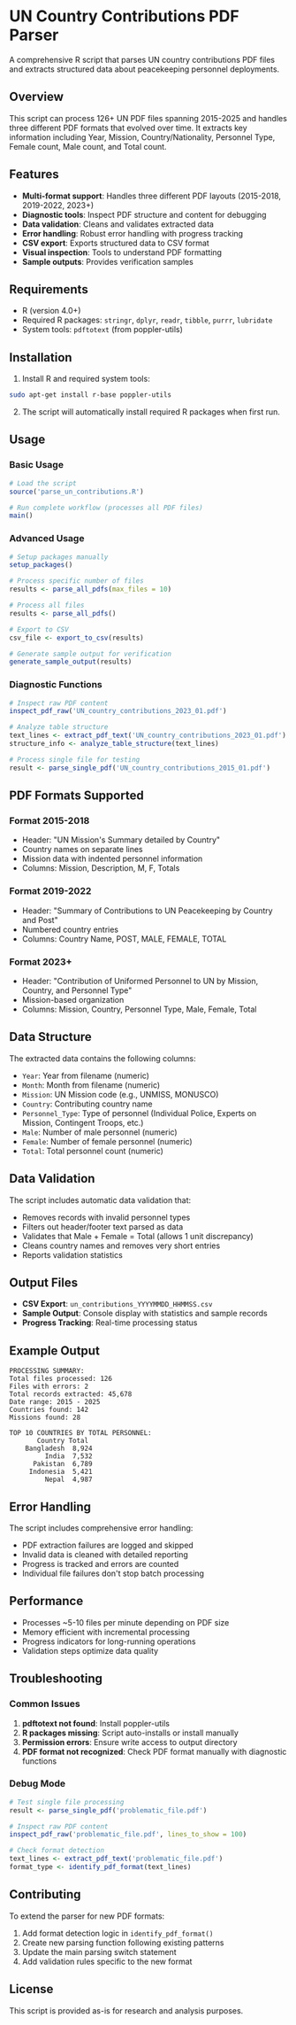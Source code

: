 # UN Country Contributions PDF Parser

A comprehensive R script that parses UN country contributions PDF files and extracts structured data about peacekeeping personnel deployments.

## Overview

This script can process 126+ UN PDF files spanning 2015-2025 and handles three different PDF formats that evolved over time. It extracts key information including Year, Mission, Country/Nationality, Personnel Type, Female count, Male count, and Total count.

## Features

- **Multi-format support**: Handles three different PDF layouts (2015-2018, 2019-2022, 2023+)
- **Diagnostic tools**: Inspect PDF structure and content for debugging
- **Data validation**: Cleans and validates extracted data
- **Error handling**: Robust error handling with progress tracking
- **CSV export**: Exports structured data to CSV format
- **Visual inspection**: Tools to understand PDF formatting
- **Sample outputs**: Provides verification samples

## Requirements

- R (version 4.0+)
- Required R packages: `stringr`, `dplyr`, `readr`, `tibble`, `purrr`, `lubridate`
- System tools: `pdftotext` (from poppler-utils)

## Installation

1. Install R and required system tools:
```bash
sudo apt-get install r-base poppler-utils
```

2. The script will automatically install required R packages when first run.

## Usage

### Basic Usage

```r
# Load the script
source('parse_un_contributions.R')

# Run complete workflow (processes all PDF files)
main()
```

### Advanced Usage

```r
# Setup packages manually
setup_packages()

# Process specific number of files
results <- parse_all_pdfs(max_files = 10)

# Process all files
results <- parse_all_pdfs()

# Export to CSV
csv_file <- export_to_csv(results)

# Generate sample output for verification
generate_sample_output(results)
```

### Diagnostic Functions

```r
# Inspect raw PDF content
inspect_pdf_raw('UN_country_contributions_2023_01.pdf')

# Analyze table structure
text_lines <- extract_pdf_text('UN_country_contributions_2023_01.pdf')
structure_info <- analyze_table_structure(text_lines)

# Process single file for testing
result <- parse_single_pdf('UN_country_contributions_2015_01.pdf')
```

## PDF Formats Supported

### Format 2015-2018
- Header: "UN Mission's Summary detailed by Country"
- Country names on separate lines
- Mission data with indented personnel information
- Columns: Mission, Description, M, F, Totals

### Format 2019-2022
- Header: "Summary of Contributions to UN Peacekeeping by Country and Post"
- Numbered country entries
- Columns: Country Name, POST, MALE, FEMALE, TOTAL

### Format 2023+
- Header: "Contribution of Uniformed Personnel to UN by Mission, Country, and Personnel Type"
- Mission-based organization
- Columns: Mission, Country, Personnel Type, Male, Female, Total

## Data Structure

The extracted data contains the following columns:
- `Year`: Year from filename (numeric)
- `Month`: Month from filename (numeric)
- `Mission`: UN Mission code (e.g., UNMISS, MONUSCO)
- `Country`: Contributing country name
- `Personnel_Type`: Type of personnel (Individual Police, Experts on Mission, Contingent Troops, etc.)
- `Male`: Number of male personnel (numeric)
- `Female`: Number of female personnel (numeric)
- `Total`: Total personnel count (numeric)

## Data Validation

The script includes automatic data validation that:
- Removes records with invalid personnel types
- Filters out header/footer text parsed as data
- Validates that Male + Female = Total (allows 1 unit discrepancy)
- Cleans country names and removes very short entries
- Reports validation statistics

## Output Files

- **CSV Export**: `un_contributions_YYYYMMDD_HHMMSS.csv`
- **Sample Output**: Console display with statistics and sample records
- **Progress Tracking**: Real-time processing status

## Example Output

```
PROCESSING SUMMARY:
Total files processed: 126
Files with errors: 2
Total records extracted: 45,678
Date range: 2015 - 2025
Countries found: 142
Missions found: 28

TOP 10 COUNTRIES BY TOTAL PERSONNEL:
       Country Total
    Bangladesh  8,924
         India  7,532
      Pakistan  6,789
     Indonesia  5,421
         Nepal  4,987
```

## Error Handling

The script includes comprehensive error handling:
- PDF extraction failures are logged and skipped
- Invalid data is cleaned with detailed reporting
- Progress is tracked and errors are counted
- Individual file failures don't stop batch processing

## Performance

- Processes ~5-10 files per minute depending on PDF size
- Memory efficient with incremental processing
- Progress indicators for long-running operations
- Validation steps optimize data quality

## Troubleshooting

### Common Issues

1. **pdftotext not found**: Install poppler-utils
2. **R packages missing**: Script auto-installs or install manually
3. **Permission errors**: Ensure write access to output directory
4. **PDF format not recognized**: Check PDF format manually with diagnostic functions

### Debug Mode

```r
# Test single file processing
result <- parse_single_pdf('problematic_file.pdf')

# Inspect raw PDF content
inspect_pdf_raw('problematic_file.pdf', lines_to_show = 100)

# Check format detection
text_lines <- extract_pdf_text('problematic_file.pdf')
format_type <- identify_pdf_format(text_lines)
```

## Contributing

To extend the parser for new PDF formats:
1. Add format detection logic in `identify_pdf_format()`
2. Create new parsing function following existing patterns
3. Update the main parsing switch statement
4. Add validation rules specific to the new format

## License

This script is provided as-is for research and analysis purposes.